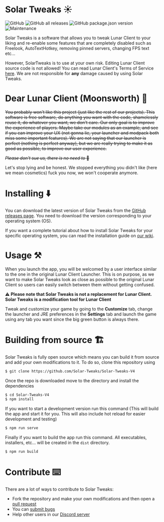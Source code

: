 # Solar Tweaks ☀️

![GitHub](https://img.shields.io/github/license/Solar-Tweaks/Solar-Tweaks?style=for-the-badge)
![GitHub all releases](https://img.shields.io/github/downloads/Solar-Tweaks/Solar-Tweaks/total?style=for-the-badge)
![GitHub package.json version](https://img.shields.io/github/package-json/v/Solar-Tweaks/Solar-Tweaks-V4?style=for-the-badge)
![Maintenance](https://img.shields.io/maintenance/yes/2022?style=for-the-badge)

Solar Tweaks is a software that allows you to tweak Lunar Client to your liking and re-enable some features that are completely disabled such as Freelook, AutoTextHotkey, removing pinned servers, changing FPS text etc...

However, SolarTweaks is to use at your own risk. Editing Lunar Client source code is not allowed! You can read Lunar Client's Terms of Service [here](https://www.lunarclient.com/terms). We are not responsible for **any** damage caused by using Solar Tweaks.

# Dear Lunar Client (Moonsworth) 🌙

~~You probably won't like this project (just like the rest of our projects). This software is free software, do anything you want with the code, shamelessly reuse it, do whatever you want, we don't care. Our only goal is to improve the experience of players. Maybe take our modules as an example, and see if you can improve your UX (not gonna lie, your launcher and modpack both miss some important features). We are not saying that our launcher is perfect (nothing is perfect anyway), but we are really trying to make it as good as possible, to improve our user experience.~~

~~*Please don't sue us, there is no need to* 💖~~

Let's stop lying and be honest. We stopped everything you didn't like (here we mean cosmetics) fuck you now, we won't cooperate anymore.

# Installing ⬇️

You can download the latest version of Solar Tweaks from the [GitHub releases page](https://github.com/Solar-Tweaks/Solar-Tweaks-V4/releases). You need to download the version corresponding to your operating system (OS).

If you want a complete tutorial about how to install Solar Tweaks for your specific operating system, you can read the installation guide on [our wiki](https://www.youtube.com/watch?v=dQw4w9WgXcQ).

# Usage ⚒️

When you launch the app, you will be welcomed by a user interface similar to the one in the original Lunar Client Launcher. This is on purpose, as we want to make Solar Tweaks look as close as possible to the original Lunar Client so users can easily switch between them without getting confused.

⚠️ **Please note that Solar Tweaks is not a replacement for Lunar Client. Solar Tweaks is a modification tool for Lunar Client**

Tweak and customize your game by going to the **Customize** tab, change the launcher and JRE preferences in the **Settings** tab and launch the game using any tab you want since the big green button is always there.

# Building from source 🏗️

Solar Tweaks is fully open source which means you can build it from source and add your own modifications to it. To do so, clone this repository using
```bash
$ git clone https://github.com/Solar-Tweaks/Solar-Tweaks-V4
```
Once the repo is downloaded move to the directory and install the dependencies
```bash
$ cd Solar-Tweaks-V4
$ npm install
```
If you want to start a development version run this command (This will build the app and start it for you. This will also include hot reload for easier development and testing)
```bash
$ npm run serve
```
Finally if you want to build the app run this command. All executables, installers, etc... will be created in the `dist` directory.
```bash
$ npm run build
```

# Contribute ⌨️

There are a lot of ways to contribute to Solar Tweaks:

- Fork the repository and make your own modifications and then open a [pull request](https://github.com/Solar-Tweaks/Solar-Tweaks/pulls)
- You can [submit bugs](https://github.com/Solar-Tweaks/Solar-Tweaks/issues)
- Help other users in our [Discord server](https://discord.gg/SolarTweaks)
